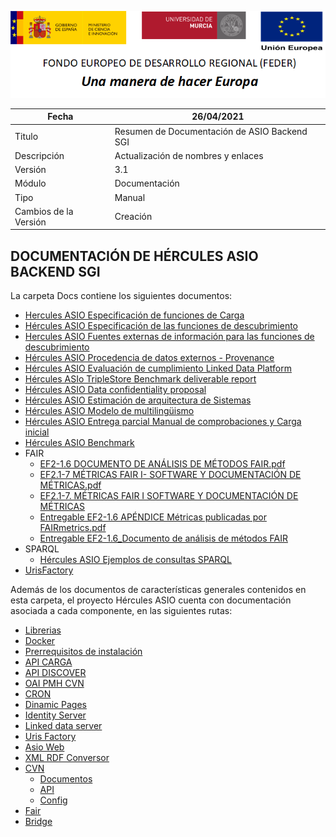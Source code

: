 ![](..//Docs/media/CabeceraDocumentosMD.png)

| Fecha         | 26/04/2021                                                   |
| ------------- | ------------------------------------------------------------ |
|Titulo|Resumen de Documentación de ASIO Backend SGI| 
|Descripción|Actualización de nombres y enlaces|
|Versión|3.1|
|Módulo|Documentación|
|Tipo|Manual|
|Cambios de la Versión|Creación|

## DOCUMENTACIÓN DE HÉRCULES ASIO BACKEND SGI

La carpeta Docs contiene los siguientes documentos:

 - [Hercules ASIO Especificación de funciones de Carga](Hercules-ASIO-Especificacion-de-funciones-de-Carga.md)
 - [Hércules ASIO Especificación de las funciones de descubrimiento](Hercules-ASIO-Especificacion-de-las-funciones-de-descubrimiento.md)
 - [Hercules ASIO Fuentes externas de información para las funciones de descubrimiento](Hercules-ASIO-Fuentes-externas-de-informacion-para-las-funciones-de-descubrimiento.md)
 - [Hércules ASIO Procedencia de datos externos - Provenance](Hercules-ASIO-Procedencia-de-datos-externos-Provenance.md)
 - [Hércules ASIO Evaluación de cumplimiento Linked Data Platform](Hercules-ASIO-Evaluacion-de-cumplimiento-Linked-Data-Platform.md)
 - [Hércules ASIo TripleStore Benchmark deliverable report](Hercules-TripleStore-Benchmark-deliverable-report.md)
 - [Hércules ASIO Data confidentiality proposal](Hercules-ASIO-Data-confidentiality-proposal.md)
 - [Hércules ASIO Estimación de arquitectura de Sistemas](Hercules-ASIO-Estimacion-de-arquitectura-de-Sistemas.md)
 - [Hércules ASIO Modelo de multilingüismo](Hercules-ASIO-Modelo-de-multilinguismo.md)
 - [Hércules ASIO Entrega parcial Manual de comprobaciones y Carga inicial](Hercules-ASIO-Entrega-parcial-Manual-de-comprobaciones-y-Carga-inicial.md)
 - [Hércules ASIO Benchmark](Benchmark/)
 - FAIR
    - [EF2-1.6 DOCUMENTO DE ANÁLISIS DE MÉTODOS FAIR.pdf](FAIR/EF2-1.6%20DOCUMENTO%20DE%20AN%C3%81LISIS%20DE%20M%C3%89TODOS%20FAIR.pdf)
    - [EF2.1-7 MÉTRICAS FAIR I- SOFTWARE Y DOCUMENTACIÓN DE MÉTRICAS.pdf](FAIR/EF2.1-7.%20M%C3%89TRICAS%20FAIR%20I-%20SOFTWARE%20Y%20DOCUMENTACI%C3%93N%20DE%20M%C3%89TRICAS.pdf)
   - [EF2.1-7. MÉTRICAS FAIR I SOFTWARE Y DOCUMENTACIÓN DE MÉTRICAS](FAIR/EF2.1-7.-METRICAS-FAIR-I-SOFTWARE-Y-DOCUMENTACION-DE-METRICAS.md)
   - [Entregable EF2-1.6 APÉNDICE Métricas publicadas por FAIRmetrics.pdf](FAIR/Entregable%20EF2-1.6%20AP%C3%89NDICE%20M%C3%A9tricas%20publicadas%20por%20FAIRmetrics.pdf)
   - [Entregable EF2-1.6_Documento de análisis de métodos FAIR](FAIR/Entregable-EF2-1.6_-documento-de-analisis-de-metodos-FAIR.md)
 - SPARQL
   - [Hércules ASIO Ejemplos de consultas SPARQL](SPARQL/Hercules-ASIO-Ejemplos-de-consultas-SPARQL.md)
 - [UrisFactory](UrisFactory/)


Además de los documentos de características generales contenidos en esta carpeta, el proyecto Hércules ASIO cuenta con documentación asociada a cada componente, en las siguientes rutas: 

 - [Librerias](../Builds/libraries)
 - [Docker](../Builds/docker-images)
 - [Prerrequisitos de instalación](../Builds/Build)
 - [API CARGA](../src/Hercules.Asio.Api.Carga)
 - [API DISCOVER](../src/Hercules.Asio.Api.Discover)
 - [OAI PMH CVN](../src/Hercules.Asio.CVN2OAI_PMH)
 - [CRON](../src/Hercules.Asio.Cron)
 - [Dinamic Pages](../src/Hercules.Asio.DinamicPages)
 - [Identity Server](../src/Hercules.Asio.IdentityServer)
 - [Linked data server](../src/Hercules.Asio.LinkedDataServer)
 - [Uris Factory](../Hercules.Asio.UrisFactory)
 - [Asio Web](../src/Hercules.Asio.Web)
 - [XML RDF Conversor](../src/Hercules.Asio.XML_RDF_Conversor)
 - [CVN](../src/cvn)
	 - [Documentos](../src/cvn/docs)
	 - [API](../src/cvn/docs/api)
	 - [Config](../src/cvn/docs/config)
 - [Fair](../src/fair)
 - [Bridge](../src/fair/bridge)
